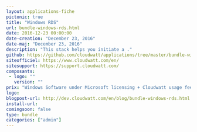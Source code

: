 ```yaml
---
layout: applications-fiche
pictonic: true
title: "Windows RDS"
url: bundle-windows-rds.html
date: 2016-12-23 00:00:00
date-creation: "December 23, 2016"
date-maj: "December 23, 2016"
description: "This stack helps you initiate a ."
github: https://github.com/cloudwatt/applications/tree/master/bundle-windows-rds
siteofficiel: https://www.cloudwatt.com/en/
sitesupport: https://support.cloudwatt.com/
composants:
 - logo: ""
   version: ""
prix: "Windows Software under Microsoft licensing + Cloudwatt usage fees"
logo: 
blogpost-url: http://dev.cloudwatt.com/en/blog/bundle-windows-rds.html
install-url: 
comingsoon: false
type: bundle
categories: ["admin"]
---
```

